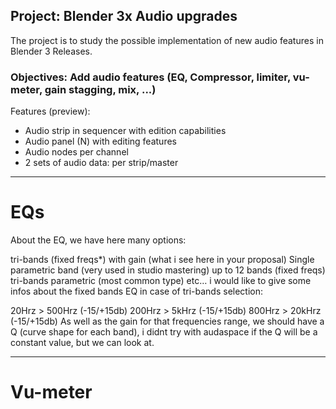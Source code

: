 ## Project: Blender 3x Audio upgrades

The project is to study the possible implementation of new audio features in Blender 3 Releases. 

### Objectives: Add audio features (EQ, Compressor, limiter, vu-meter, gain stagging, mix, ...)

Features (preview):
- Audio strip in sequencer with edition capabilities
- Audio panel (N) with editing features
- Audio nodes per channel
- 2 sets of audio data: per strip/master

---

# EQs

About the EQ, we have here many options:

tri-bands (fixed freqs*) with gain (what i see here in your proposal)
Single parametric band (very used in studio mastering)
up to 12 bands (fixed freqs)
tri-bands parametric (most common type)
etc…
i would like to give some infos about the fixed bands EQ in case of tri-bands selection:

20Hrz > 500Hrz (-15/+15db)
200Hrz > 5kHrz (-15/+15db)
800Hrz > 20kHrz (-15/+15db)
As well as the gain for that frequencies range, we should have a Q (curve shape for each band), i didnt try with audaspace if the Q will be a constant value, but we can look at.


---

# Vu-meter




